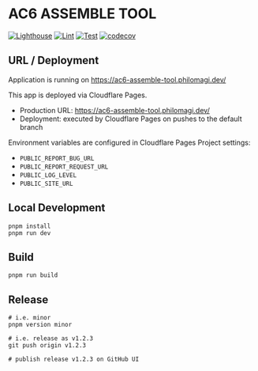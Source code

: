 # AC6 ASSEMBLE TOOL

[![Lighthouse](https://github.com/tooppoo/ac6_assemble_tool/actions/workflows/ci-lighthouse.yml/badge.svg)](https://github.com/tooppoo/ac6_assemble_tool/actions/workflows/ci-lighthouse.yml)
[![Lint](https://github.com/tooppoo/ac6_assemble_tool/actions/workflows/ci-lint.yml/badge.svg)](https://github.com/tooppoo/ac6_assemble_tool/actions/workflows/ci-lint.yml)
[![Test](https://github.com/tooppoo/ac6_assemble_tool/actions/workflows/ci-test.yml/badge.svg)](https://github.com/tooppoo/ac6_assemble_tool/actions/workflows/ci-test.yml)
[![codecov](https://codecov.io/gh/tooppoo/ac6_assemble_tool/graph/badge.svg?token=ehRpqiJfjJ)](https://codecov.io/gh/tooppoo/ac6_assemble_tool)

## URL / Deployment

Application is running on <https://ac6-assemble-tool.philomagi.dev/>

This app is deployed via Cloudflare Pages.

- Production URL: <https://ac6-assemble-tool.philomagi.dev/>
- Deployment: executed by Cloudflare Pages on pushes to the default branch

Environment variables are configured in Cloudflare Pages Project settings:

- `PUBLIC_REPORT_BUG_URL`
- `PUBLIC_REPORT_REQUEST_URL`
- `PUBLIC_LOG_LEVEL`
- `PUBLIC_SITE_URL`

## Local Development

```shell
pnpm install
pnpm run dev
```

## Build

```shell
pnpm run build
```

## Release

```shell
# i.e. minor
pnpm version minor

# i.e. release as v1.2.3
git push origin v1.2.3

# publish release v1.2.3 on GitHub UI
```
